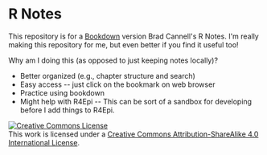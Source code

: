 # R Notes

This repository is for a [Bookdown](https://bookdown.org/) version Brad Cannell's R Notes. I'm really making this repository for me, but even better if you find it useful too!

Why am I doing this (as opposed to just keeping notes locally)?       
* Better organized (e.g., chapter structure and search)      
* Easy access -- just click on the bookmark on web browser      
* Practice using bookdown      
* Might help with R4Epi -- This can be sort of a sandbox for developing before I add things to R4Epi.    

<a rel="license" href="http://creativecommons.org/licenses/by-sa/4.0/"><img alt="Creative Commons License" style="border-width:0" src="https://i.creativecommons.org/l/by-sa/4.0/88x31.png" /></a><br />This work is licensed under a <a rel="license" href="http://creativecommons.org/licenses/by-sa/4.0/">Creative Commons Attribution-ShareAlike 4.0 International License</a>.